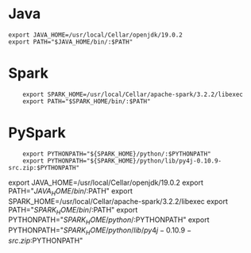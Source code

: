 # Java
    export JAVA_HOME=/usr/local/Cellar/openjdk/19.0.2 
    export PATH="$JAVA_HOME/bin/:$PATH"
# Spark
```
    export SPARK_HOME=/usr/local/Cellar/apache-spark/3.2.2/libexec
    export PATH="$SPARK_HOME/bin/:$PATH"
```

# PySpark
```
    export PYTHONPATH="${SPARK_HOME}/python/:$PYTHONPATH"
    export PYTHONPATH="${SPARK_HOME}/python/lib/py4j-0.10.9-src.zip:$PYTHONPATH"
```

export JAVA_HOME=/usr/local/Cellar/openjdk/19.0.2 
export PATH="$JAVA_HOME/bin/:$PATH"
export SPARK_HOME=/usr/local/Cellar/apache-spark/3.2.2/libexec
export PATH="$SPARK_HOME/bin/:$PATH"
export PYTHONPATH="${SPARK_HOME}/python/:$PYTHONPATH"
export PYTHONPATH="${SPARK_HOME}/python/lib/py4j-0.10.9-src.zip:$PYTHONPATH"